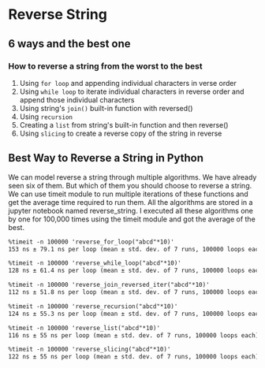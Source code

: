 # Reverse String

## 6 ways and the best one

### How to reverse a string from the worst to the best

1. Using `for loop` and appending individual characters in verse order
2. Using `while loop` to iterate individual characters in reverse order and append those individual characters
3. Using string's `join()` built-in function with reversed()
4. Using `recursion`
5. Creating a `list` from string's built-in function and then reverse()
6. Using `slicing` to create a reverse copy of the string in reverse

## Best Way to Reverse a String in Python

We can model reverse a string through multiple algorithms. We have already seen six of them. But which of them you should choose to reverse a string. We can use timeit module to run multiple iterations of these functions and get the average time required to run them. All the algorithms are stored in a jupyter notebook named reverse_string. I executed all these algorithms one by one for 100,000 times using the timeit module and got the average of the best.

```txt
%timeit -n 100000 'reverse_for_loop("abcd"*10)'
153 ns ± 79.1 ns per loop (mean ± std. dev. of 7 runs, 100000 loops each)

%timeit -n 100000 'reverse_while_loop("abcd"*10)'
128 ns ± 61.4 ns per loop (mean ± std. dev. of 7 runs, 100000 loops each)

%timeit -n 100000 'reverse_join_reversed_iter("abcd"*10)'
112 ns ± 51.8 ns per loop (mean ± std. dev. of 7 runs, 100000 loops each)

%timeit -n 100000 'reverse_recursion("abcd"*10)'
124 ns ± 55.3 ns per loop (mean ± std. dev. of 7 runs, 100000 loops each)

%timeit -n 100000 'reverse_list("abcd"*10)'
116 ns ± 55 ns per loop (mean ± std. dev. of 7 runs, 100000 loops each)

%timeit -n 100000 'reverse_slicing("abcd"*10)'
122 ns ± 55 ns per loop (mean ± std. dev. of 7 runs, 100000 loops each)
```